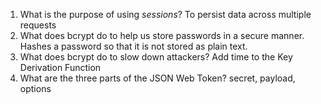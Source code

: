 <!-- Answers to the Short Answer Essay Questions go here -->

1. What is the purpose of using _sessions_?
   To persist data across multiple requests
2. What does bcrypt do to help us store passwords in a secure manner.
   Hashes a password so that it is not stored as plain text.
3. What does bcrypt do to slow down attackers?
   Add time to the Key Derivation Function
4. What are the three parts of the JSON Web Token?
   secret, payload, options
